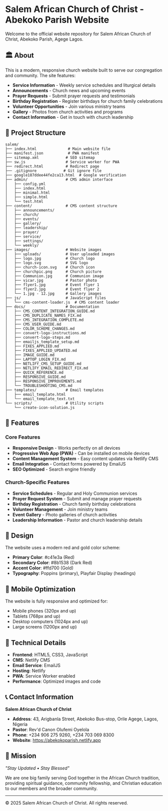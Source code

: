 # Salem African Church of Christ - Abekoko Parish Website

Welcome to the official website repository for Salem African Church of Christ, Abekoko Parish, Agege Lagos.

## 🏛️ About

This is a modern, responsive church website built to serve our congregation and community. The site features:

- **Service Information** - Weekly service schedules and liturgical details
- **Announcements** - Church news and upcoming events
- **Prayer Requests** - Submit prayer requests and testimonials
- **Birthday Registration** - Register birthdays for church family celebrations
- **Volunteer Opportunities** - Join various ministry teams
- **Gallery** - Photos from church activities and programs
- **Contact Information** - Get in touch with church leadership

## 📁 Project Structure

```
salem/
├── index.html              # Main website file
├── manifest.json           # PWA manifest
├── sitemap.xml            # SEO sitemap
├── sw.js                  # Service worker for PWA
├── redirect.html          # Redirect page
├── .gitignore            # Git ignore file
├── google187ddee44fe2ca13.html  # Google verification
├── admin/                 # CMS admin interface
│   ├── config.yml
│   ├── index.html
│   ├── minimal.html
│   ├── simple.html
│   └── test.html
├── content/               # CMS content structure
│   ├── announcements/
│   ├── church/
│   ├── events/
│   ├── gallery/
│   ├── leadership/
│   ├── prayer/
│   ├── service/
│   ├── settings/
│   └── weekly/
├── images/                # Website images
│   ├── uploads/           # User uploaded images
│   ├── logo.jpg           # Church logo
│   ├── logo.svg           # SVG logo
│   ├── church-icon.svg    # Church icon
│   ├── churchpic.png      # Church picture
│   ├── Communion.jpg      # Communion image
│   ├── vicar.jpg          # Pastor photo
│   ├── flyer1.jpg         # Event flyer 1
│   ├── flyer2.jpg         # Event flyer 2
│   └── 1.jpg - 12.jpg     # Gallery images
├── js/                    # JavaScript files
│   └── cms-content-loader.js  # CMS content loader
├── docs/                  # Documentation
│   ├── CMS_CONTENT_INTEGRATION_GUIDE.md
│   ├── CMS_DUPLICATE_NAMES_FIX.md
│   ├── CMS_INTEGRATION_COMPLETE.md
│   ├── CMS_USER_GUIDE.md
│   ├── COLOR_SCHEME_CHANGES.md
│   ├── convert-logo-instructions.md
│   ├── convert-logo-steps.md
│   ├── emailjs_template_setup.md
│   ├── FIXES_APPLIED.md
│   ├── FIXES_APPLIED_UPDATED.md
│   ├── IMAGE_GUIDE.md
│   ├── LAPTOP_LOGIN_FIX.md
│   ├── NETLIFY_CMS_SETUP_GUIDE.md
│   ├── NETLIFY_EMAIL_REDIRECT_FIX.md
│   ├── QUICK_REFERENCE.md
│   ├── RESPONSIVE_GUIDE.md
│   ├── RESPONSIVE_IMPROVEMENTS.md
│   └── TROUBLESHOOTING_CMS.md
├── templates/             # Email templates
│   ├── email_template.html
│   └── email_template_text.txt
└── scripts/               # Utility scripts
    └── create-icon-solution.js
```

## 🚀 Features

### Core Features
- **Responsive Design** - Works perfectly on all devices
- **Progressive Web App (PWA)** - Can be installed on mobile devices
- **Content Management System** - Easy content updates via Netlify CMS
- **Email Integration** - Contact forms powered by EmailJS
- **SEO Optimized** - Search engine friendly

### Church-Specific Features
- **Service Schedules** - Regular and Holy Communion services
- **Prayer Request System** - Submit and manage prayer requests
- **Birthday Registration** - Church family birthday celebrations
- **Volunteer Management** - Join ministry teams
- **Event Gallery** - Photo galleries of church activities
- **Leadership Information** - Pastor and church leadership details

## 🎨 Design

The website uses a modern red and gold color scheme:
- **Primary Color**: #c41e3a (Red)
- **Secondary Color**: #8b1538 (Dark Red)
- **Accent Color**: #ffd700 (Gold)
- **Typography**: Poppins (primary), Playfair Display (headings)

## 📱 Mobile Optimization

The website is fully responsive and optimized for:
- Mobile phones (320px and up)
- Tablets (768px and up)
- Desktop computers (1024px and up)
- Large screens (1200px and up)

## 🔧 Technical Details

- **Frontend**: HTML5, CSS3, JavaScript
- **CMS**: Netlify CMS
- **Email Service**: EmailJS
- **Hosting**: Netlify
- **PWA**: Service Worker enabled
- **Performance**: Optimized images and code

## 📞 Contact Information

**Salem African Church of Christ**
- **Address**: 43, Arigbanla Street, Abekoko Bus-stop, Orile Agege, Lagos, Nigeria
- **Pastor**: Rev'd Canon Olufemi Oyelola
- **Phone**: +234 906 275 9260, +234 703 069 8300
- **Website**: https://abekokoparish.netlify.app

## 🙏 Mission

*"Stay Updated • Stay Blessed"*

We are one big family serving God together in the African Church tradition, providing spiritual guidance, community fellowship, and Christian education to our members and the broader community.

---

© 2025 Salem African Church of Christ. All rights reserved.